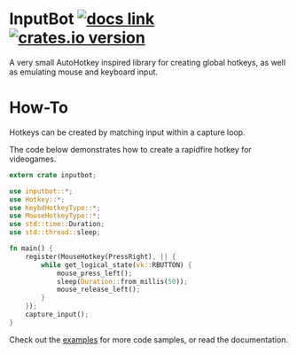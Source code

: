 # InputBot [![docs link](https://img.shields.io/badge/docs-0.1.1-red.svg)](https://obv-mikhail.github.io/doc/inputbot/) [![crates.io version](https://img.shields.io/crates/v/inputbot.svg)](https://crates.io/crates/inputbot) 
A very small AutoHotkey inspired library for creating global hotkeys, as well as emulating mouse and keyboard input.

# How-To
Hotkeys can be created by matching input within a capture loop.

The code below demonstrates how to create a rapidfire hotkey for videogames.

```Rust
extern crate inputbot;

use inputbot::*;
use Hotkey::*;
use KeybdHotkeyType::*;
use MouseHotkeyType::*;
use std::time::Duration;
use std::thread::sleep;

fn main() {
    register(MouseHotkey(PressRight), || {
        while get_logical_state(vk::RBUTTON) {
            mouse_press_left();
            sleep(Duration::from_millis(50));
            mouse_release_left();
        }
    });
    capture_input();
}
```

Check out the [examples](https://github.com/obv-mikhail/InputBot/tree/master/examples) for more code samples, or read the documentation.